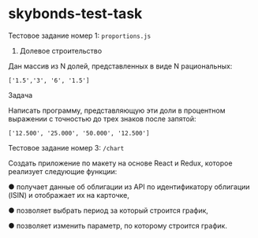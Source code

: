# skybonds-test-task

Тестовое задание номер 1: `proportions.js`

1. Долевое строительство

Дан массив из N долей, представленных в виде N рациональных:

`['1.5','3', '6', '1.5']`

Задача

Написать программу, представляющую эти доли в процентном выражении с точностью до трех знаков после запятой:

`['12.500', '25.000', '50.000', '12.500']`




Тестовое задание номер 3: `/chart`


Создать приложение по макету на основе React и Redux, которое реализует следующие функции:

● получает данные об облигации из API по идентификатору облигации (ISIN) и отображает их на карточке,

● позволяет выбрать период за который строится график,

● позволяет изменить параметр, по которому строится график.
